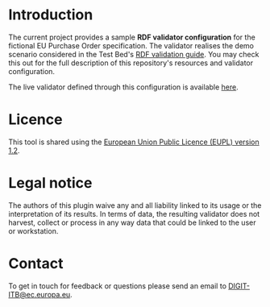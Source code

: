 # Introduction

The current project provides a sample **RDF validator configuration** for the fictional EU Purchase Order specification.
The validator realises the demo scenario considered in the Test Bed's [RDF validation guide](https://www.itb.ec.europa.eu/docs/guides/latest/validatingRDF/index.html). You may check this out for the full description of this repository's resources and 
validator configuration.

The live validator defined through this configuration is available [here](https://www.itb.ec.europa.eu/shacl/order/upload). 

# Licence

This tool is shared using the [European Union Public Licence (EUPL) version 1.2](https://joinup.ec.europa.eu/sites/default/files/custom-page/attachment/eupl_v1.2_en.pdf).

# Legal notice

The authors of this plugin waive any and all liability linked to its usage or the interpretation of its results. In terms 
of data, the resulting validator does not harvest, collect or process in any way data that could be linked to the user or 
workstation.

# Contact

To get in touch for feedback or questions please send an email to [DIGIT-ITB@ec.europa.eu](mailto:DIGIT-ITB@ec.europa.eu).
